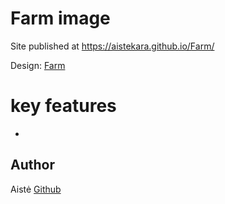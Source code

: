 # Farm image

Site published at https://aistekara.github.io/Farm/

Design: [Farm](https://cdn.dribbble.com/users/1105352/screenshots/7286604/media/a11ac0c70f65e0e967c06c6a5361523a.png)

# key features
- 


## Author
Aistė  [Github](https://github.com/AisteKara) 
